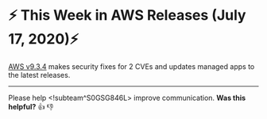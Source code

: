 # :zap: This Week in AWS Releases (July 17, 2020):zap:

[AWS v9.3.4](https://github.com/giantswarm/releases/tree/master/aws/v9.3.4) makes security fixes for 2 CVEs and updates managed apps to the latest releases.


---

Please help <!subteam^S0GSG846L> improve communication. **Was this helpful?** :thumbsup: :thumbsdown:
